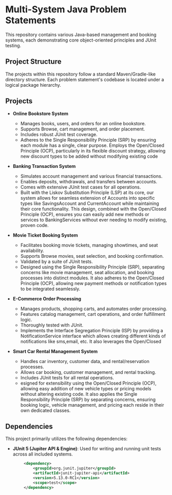 # Multi-System Java Problem Statements

This repository contains various Java-based management and booking systems, each demonstrating core object-oriented principles and JUnit testing.

## Project Structure

The projects within this repository follow a standard Maven/Gradle-like directory structure. Each problem statement's codebase is located under a logical package hierarchy.


## Projects

* **Online Bookstore System**
    * Manages books, users, and orders for an online bookstore.
    * Supports Browse, cart management, and order placement.
    * Includes robust JUnit test coverage.
    *  Adheres to the Single Responsibility Principle (SRP) by ensuring each module has a single, clear purpose. Employs the Open/Closed Principle (OCP), particularly in its flexible discount strategy, allowing new discount types to be added without modifying existing code

* **Banking Transaction System**
    * Simulates account management and various financial transactions.
    * Enables deposits, withdrawals, and transfers between accounts.
    * Comes with extensive JUnit test cases for all operations.
    * Built with the Liskov Substitution Principle (LSP) at its core, our system allows for seamless extension of Accounts into specific types like SavingsAccount and CurrentAccount while maintaining their core functionality. This design, combined with the Open/Closed Principle (OCP), ensures you can easily add new methods or services to BankingServices without ever needing to modify existing, proven code. 

* **Movie Ticket Booking System**
    * Facilitates booking movie tickets, managing showtimes, and seat availability.
    * Supports Browse movies, seat selection, and booking confirmation.
    * Validated by a suite of JUnit tests.
    * Designed using the Single Responsibility Principle (SRP), separating concerns like movie management, seat allocation, and booking processes into distinct modules. It also adheres to the Open/Closed Principle (OCP), allowing new payment methods or notification types to be integrated seamlessly.

* **E-Commerce Order Processing**
    * Manages products, shopping carts, and automates order processing.
    * Features catalog management, cart operations, and order fulfillment logic.
    * Thoroughly tested with JUnit.
    * Implements the Interface Segregation Principle (ISP) by providing a NotificationService interface which allows creating different kinds of notifications like sms,email, etc. It also leverages the Open/Closed

* **Smart Car Rental Management System**
    * Handles car inventory, customer data, and rental/reservation processes.
    * Allows car booking, customer management, and rental tracking.
    * Includes JUnit tests for all rental operations.
    * esigned for extensibility using the Open/Closed Principle (OCP), allowing easy addition of new vehicle types or pricing models without altering existing code. It also applies the Single Responsibility Principle (SRP) by separating concerns, ensuring booking logic, vehicle management, and pricing each reside in their own dedicated classes.

## Dependencies

This project primarily utilizes the following dependencies:

* **JUnit 5 (Jupiter API & Engine)**: Used for writing and running unit tests across all included systems.
```xml
        <dependency>
            <groupId>org.junit.jupiter</groupId>
            <artifactId>junit-jupiter-api</artifactId>
            <version>5.13.0-RC1</version>
            <scope>test</scope>
        </dependency>